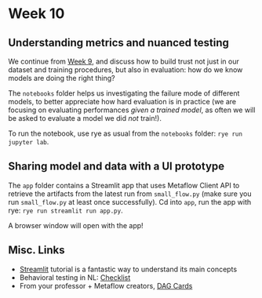 # Week 10

## Understanding metrics and nuanced testing

We continue from [Week 9](https://github.com/jacopotagliabue/MLSys-NYU-2023/blob/main/weeks/09/slides.pdf), and discuss how to build trust not just in our dataset and training procedures, but also in evaluation: how do we know models are doing the right thing?

The `notebooks` folder helps us investigating the failure mode of different models, to better appreciate how hard evaluation is in practice (we are focusing on evaluating performances _given a trained model_, as often we will be asked to evaluate a model we did _not_ train!).

To run the notebook, use rye as usual from the `notebooks` folder: `rye run jupyter lab`.

## Sharing model and data with a UI prototype

The `app` folder contains a Streamlit app that uses Metaflow Client API to retrieve the artifacts from the latest run from `small_flow.py` (make sure you run `small_flow.py` at least once successfully). Cd into `app`, run the app with rye: `rye run streamlit run app.py`.

A browser window will open with the app!

## Misc. Links

* [Streamlit](https://docs.streamlit.io/library/get-started) tutorial is a fantastic way to understand its main concepts
* Behavioral testing in NL: [Checklist](https://www.microsoft.com/en-us/research/publication/beyond-accuracy-behavioral-testing-of-nlp-models-with-checklist/)
* From your professor + Metaflow creators, [DAG Cards](https://arxiv.org/abs/2110.13601)
